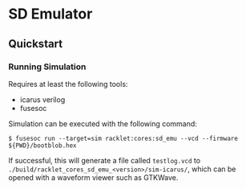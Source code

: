 # SD Emulator

## Quickstart

### Running Simulation
Requires at least the following tools:
* icarus verilog
* fusesoc

Simulation can be executed with the following command:
```shell
$ fusesoc run --target=sim racklet:cores:sd_emu --vcd --firmware ${PWD}/bootblob.hex
```

If successful, this will generate a file called `testlog.vcd` to `./build/racklet_cores_sd_emu_<version>/sim-icarus/`, which can be opened with a waveform viewer such as GTKWave.
